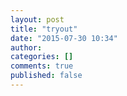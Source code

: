 ```yaml
---
layout: post
title: "tryout"
date: "2015-07-30 10:34"
author:
categories: []
comments: true
published: false
---
```

